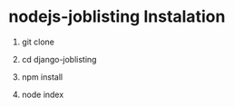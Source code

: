 # nodejs-joblisting Instalation

1. git clone

2. cd django-joblisting

3. npm install

4. node index
